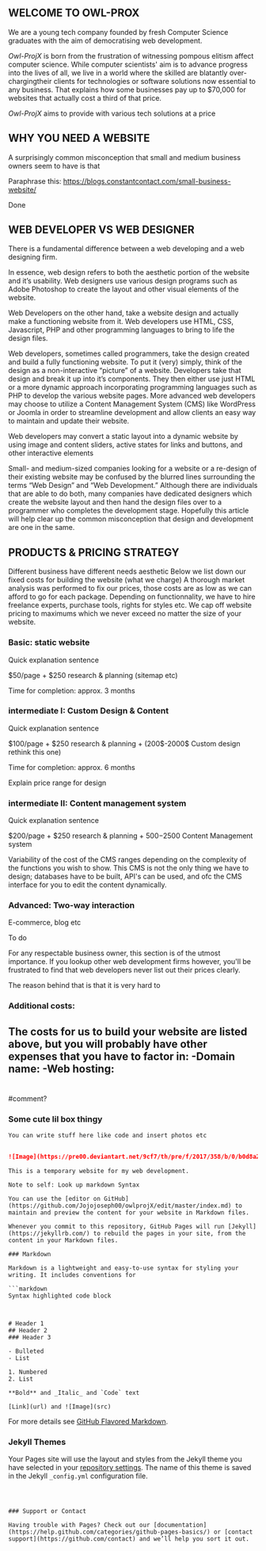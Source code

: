 ##  WELCOME TO OWL-PROX

We are a young tech company founded by fresh Computer Science graduates with the aim of democratising web development.

_Owl-ProjX_ is born from the frustration of witnessing pompous elitism affect computer science. While computer scientists' aim is to advance progress into the lives of all, we live in a world where the skilled are blatantly over-chargingtheir clients for technologies or software solutions now essential to any business. That explains how some businesses pay up to $70,000 for websites that actually cost a third of that price.

_Owl-ProjX_ aims to provide with various tech solutions at a price



##  WHY YOU NEED A WEBSITE

A surprisingly common misconception that small and medium business owners seem to have is that

Paraphrase this: https://blogs.constantcontact.com/small-business-website/

Done




##  WEB DEVELOPER VS WEB DESIGNER

There is a fundamental difference between a web developing and a web designing firm.

In essence, web design refers to both the aesthetic portion of the website and it’s usability. Web designers use various design programs such as Adobe Photoshop to create the layout and other visual elements of the website.

Web Developers on the other hand, take a website design and actually make a functioning website from it. Web developers use HTML, CSS, Javascript, PHP and other programming languages to bring to life the design files.

Web developers, sometimes called programmers, take the design created and build a fully functioning website. To put it (very) simply, think of the design as a non-interactive “picture” of a website. Developers take that design and break it up into it’s components. They then either use just HTML or a more dynamic approach incorporating programming languages such as PHP to develop the various website pages. More advanced web developers may choose to utilize a Content Management System (CMS) like WordPress or Joomla in order to streamline development and allow clients an easy way to maintain and update their website.

Web developers may convert a static layout into a dynamic website by using image and content sliders, active states for links and buttons, and other interactive elements

Small- and medium-sized companies looking for a website or a re-design of their existing website may be confused by the blurred lines surrounding the terms “Web Design” and “Web Development.” Although there are individuals that are able to do both, many companies have dedicated designers which create the website layout and then hand the design files over to a programmer who completes the development stage. Hopefully this article will help clear up the common misconception that design and development are one in the same.


##  PRODUCTS & PRICING STRATEGY

Different business have different needs aesthetic
Below we list down our fixed costs for building the website (what we charge)
A thorough market analysis was performed to fix our prices, those costs are as low as we can afford to go for each package. Depending on functionnality, we have to hire freelance experts, purchase tools, rights for styles etc.
We cap off website pricing to maximums which we never exceed no matter the size of your website.

### **Basic**:          static website
Quick explanation sentence

$50/page + $250 research & planning (sitemap etc)

Time for completion: approx. 3 months

### **intermediate I**:           Custom Design & Content
Quick explanation sentence

$100/page + $250 research & planning + (200$-2000$ Custom design rethink this one)

Time for completion: approx. 6 months

Explain price range for design


### **intermediate II**:          Content management system
Quick explanation sentence

$200/page + $250 research & planning + $500-$2500 Content Management system

Variability of the cost of the CMS ranges depending on the complexity of the functions you wish to show. This CMS is not the only thing we have to design; databases have to be built, API's can be used, and ofc the CMS interface for you to edit the content dynamically.


### **Advanced**:           Two-way interaction
E-commerce, blog etc

To do



For any respectable business owner, this section is of the utmost importance. If you lookup other web development firms however, you'll be frustrated to find that web developers never list out their prices clearly.

The reason behind that is that it is very hard to


### Additional costs:
The costs for us to build your website are listed above, but you will probably have other expenses that you have to factor in:
-Domain name:
-Web hosting:
-


#
#
#
#comment?



### Some cute lil box thingy

```markdown
You can write stuff here like code and insert photos etc


![Image](https://pre00.deviantart.net/9cf7/th/pre/f/2017/358/b/0/b0d8a29193c4f5c6339dd70414948980-dbxo42i.png)
```
```
This is a temporary website for my web development.

Note to self: Look up markdown Syntax

You can use the [editor on GitHub](https://github.com/Jojojoseph00/owlprojX/edit/master/index.md) to maintain and preview the content for your website in Markdown files.

Whenever you commit to this repository, GitHub Pages will run [Jekyll](https://jekyllrb.com/) to rebuild the pages in your site, from the content in your Markdown files.

### Markdown

Markdown is a lightweight and easy-to-use syntax for styling your writing. It includes conventions for

```markdown
Syntax highlighted code block



# Header 1
## Header 2
### Header 3

- Bulleted
- List

1. Numbered
2. List

**Bold** and _Italic_ and `Code` text

[Link](url) and ![Image](src)
```

For more details see [GitHub Flavored Markdown](https://guides.github.com/features/mastering-markdown/).

### Jekyll Themes

Your Pages site will use the layout and styles from the Jekyll theme you have selected in your [repository settings](https://github.com/Jojojoseph00/owlprojX/settings). The name of this theme is saved in the Jekyll `_config.yml` configuration file.
```



### Support or Contact

Having trouble with Pages? Check out our [documentation](https://help.github.com/categories/github-pages-basics/) or [contact support](https://github.com/contact) and we’ll help you sort it out.
